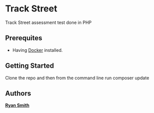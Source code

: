 # Track Street

Track Street assessment test done in PHP

## Prerequites

* Having [Docker](https://docs.docker.com/v17.09/engine/installation/#cloud) installed.

## Getting Started

Clone the repo and then from the command line run composer update

## Authors

**[Ryan Smith](https://github.com/itsjstme/)** 
